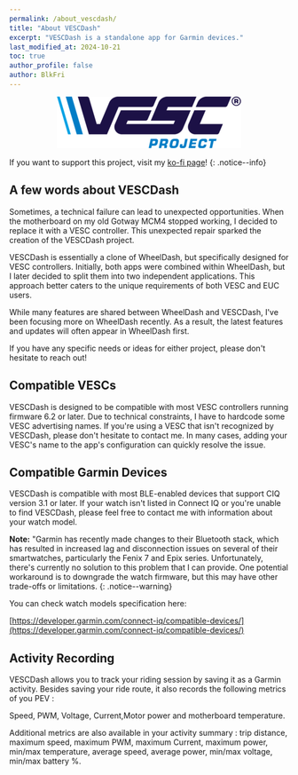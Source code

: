 ```yaml
---
permalink: /about_vescdash/
title: "About VESCDash"
excerpt: "VESCDash is a standalone app for Garmin devices."
last_modified_at: 2024-10-21
toc: true
author_profile: false
author: BlkFri
---
```


<center>
<img src="/assets/images/VESC_Logo.png"/>
</center>

If you want to support this project, visit my <a href="https://ko-fi.com/wheeldash" target="_blank" rel="noopener noreferrer">ko-fi page</a>!
{: .notice--info}

## A few words about VESCDash

Sometimes, a technical failure can lead to unexpected opportunities. When the motherboard on my old Gotway MCM4 stopped working, I decided to replace it with a VESC controller. This unexpected repair sparked the creation of the VESCDash project.

VESCDash is essentially a clone of WheelDash, but specifically designed for VESC controllers. Initially, both apps were combined within WheelDash, but I later decided to split them into two independent applications. This approach better caters to the unique requirements of both VESC and EUC users.

While many features are shared between WheelDash and VESCDash, I've been focusing more on WheelDash recently. As a result, the latest features and updates will often appear in WheelDash first.

If you have any specific needs or ideas for either project, please don't hesitate to reach out!

## Compatible VESCs

VESCDash is designed to be compatible with most VESC controllers running firmware 6.2 or later. Due to technical constraints, I have to hardcode some VESC advertising names. If you're using a VESC that isn't recognized by VESCDash, please don't hesitate to contact me. In many cases, adding your VESC's name to the app's configuration can quickly resolve the issue.

## Compatible Garmin Devices

VESCDash is compatible with most BLE-enabled devices that support CIQ version 3.1 or later. If your watch isn't listed in Connect IQ or you're unable to find VESCDash, please feel free to contact me with information about your watch model.

**Note:** "Garmin has recently made changes to their Bluetooth stack, which has resulted in increased lag and disconnection issues on several of their smartwatches, particularly the Fenix 7 and Epix series. Unfortunately, there's currently no solution to this problem that I can provide. One potential workaround is to downgrade the watch firmware, but this may have other trade-offs or limitations.
{: .notice--warning}

You can check watch models specification here:

[https://developer.garmin.com/connect-iq/compatible-devices/](https://developer.garmin.com/connect-iq/compatible-devices/)

## Activity Recording

VESCDash allows you to track your riding session by saving it as a Garmin activity. Besides saving your ride route, it also records the following metrics of you PEV :

Speed, PWM, Voltage, Current,Motor power and motherboard temperature.

Additional metrics are also available in your activity summary : trip distance, maximum speed, maximum PWM, maximum Current, maximum power, min/max temperature, average speed, average power, min/max voltage, min/max battery %.
